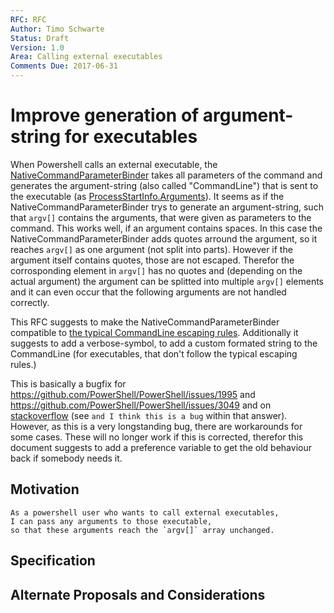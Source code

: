 ```yaml
---
RFC: RFC
Author: Timo Schwarte
Status: Draft
Version: 1.0
Area: Calling external executables
Comments Due: 2017-06-31
---
```


# Improve generation of argument-string for executables

When Powershell calls an external executable, the
[NativeCommandParameterBinder](https://github.com/PowerShell/PowerShell/blob/master/src/System.Management.Automation/engine/NativeCommandParameterBinder.cs)
takes all parameters of the command and generates the argument-string (also called "CommandLine") that is sent to the executable (as [ProcessStartInfo.Arguments](https://msdn.microsoft.com/en-us/library/system.diagnostics.processstartinfo.arguments.aspx)).
It seems as if the NativeCommandParameterBinder trys to generate an argument-string, such that `argv[]` contains the arguments, that were given as parameters to the command. This works well, if an argument contains spaces. In this case the NativeCommandParameterBinder adds quotes arround the argument, so it reaches `argv[]` as one argument (not split into parts).
However if the argument itself contains quotes, those are not escaped. Therefor the corrosponding element in `argv[]` has no quotes and (depending on the actual argument) the argument can be splitted into multiple `argv[]` elements and it can even occur that the following arguments are not handled correctly.

This RFC suggests to make the NativeCommandParameterBinder compatible to
[the typical CommandLine escaping rules](https://msdn.microsoft.com/en-us/library/17w5ykft.aspx).
Additionally it suggests to add a verbose-symbol, to add a custom formated string to the CommandLine (for executables, that don't follow the typical escaping rules.)

This is basically a bugfix for https://github.com/PowerShell/PowerShell/issues/1995 and https://github.com/PowerShell/PowerShell/issues/3049 and on [stackoverflow](http://stackoverflow.com/a/21334121/2770331) (see `and I think this is a bug` within that answer).
However, as this is a very longstanding bug, there are workarounds for some cases. These will no longer work if this is corrected, therefor this document suggests to add a preference variable to get the old behaviour back if somebody needs it.

## Motivation

    As a powershell user who wants to call external executables,
    I can pass any arguments to those executable,
    so that these arguments reach the `argv[]` array unchanged.

## Specification

## Alternate Proposals and Considerations
